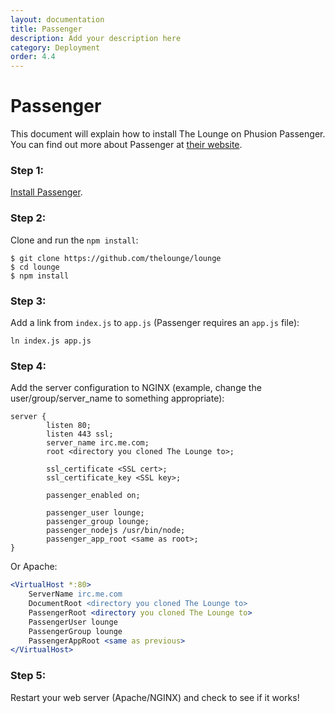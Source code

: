 ```yaml
---
layout: documentation
title: Passenger
description: Add your description here
category: Deployment
order: 4.4
---
```


# Passenger

This document will explain how to install The Lounge on Phusion Passenger. You can find out more about Passenger at [their website](https://www.phusionpassenger.com/).

### Step 1:

[Install Passenger](https://www.phusionpassenger.com/download#open_source).

### Step 2:

Clone and run the `npm install`:

```
$ git clone https://github.com/thelounge/lounge
$ cd lounge
$ npm install
```

### Step 3:

Add a link from `index.js` to `app.js` (Passenger requires an `app.js` file):

```
ln index.js app.js
```

### Step 4:

Add the server configuration to NGINX (example, change the user/group/server_name to something appropriate):

```nginx
server {
        listen 80;
        listen 443 ssl;
        server_name irc.me.com;
        root <directory you cloned The Lounge to>;

        ssl_certificate <SSL cert>;
        ssl_certificate_key <SSL key>;

        passenger_enabled on;

        passenger_user lounge;
        passenger_group lounge;
        passenger_nodejs /usr/bin/node;
        passenger_app_root <same as root>;
}
```

Or Apache:

```apache
<VirtualHost *:80>
    ServerName irc.me.com
    DocumentRoot <directory you cloned The Lounge to>
    PassengerRoot <directory you cloned The Lounge to>
    PassengerUser lounge
    PassengerGroup lounge
    PassengerAppRoot <same as previous>
</VirtualHost>
```

### Step 5:

Restart your web server (Apache/NGINX) and check to see if it works!
